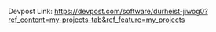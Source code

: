 Devpost Link: https://devpost.com/software/durheist-jiwog0?ref_content=my-projects-tab&ref_feature=my_projects
